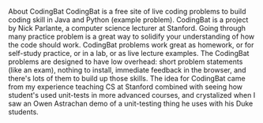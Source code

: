 About CodingBat
CodingBat is a free site of live coding problems to build coding skill in Java and Python (example problem). CodingBat is a project by Nick Parlante,
a computer science lecturer at Stanford. Going through many practice problem is a great way to solidify your understanding of how the code should work.
CodingBat problems work great as homework, or for self-study practice, or in a lab, or as live lecture examples. The CodingBat problems are designed to 
have low overhead: short problem statements (like an exam), nothing to install, immediate feedback in the browser, and there's lots of them to build up 
those skills. The idea for CodingBat came from my experience teaching CS at Stanford combined with seeing how student's used unit-tests in more advanced 
courses, and crystalized when I saw an Owen Astrachan demo of a unit-testing thing he uses with his Duke students.
